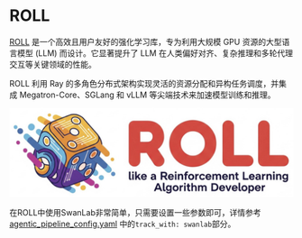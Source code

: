 # ROLL

[ROLL](https://github.com/alibaba/ROLL) 是一个高效且用户友好的强化学习库，专为利用大规模 GPU 资源的大型语言模型 (LLM) 而设计。它显著提升了 LLM 在人类偏好对齐、复杂推理和多轮代理交互等关键领域的性能。

ROLL 利用 Ray 的多角色分布式架构实现灵活的资源分配和异构任务调度，并集成 Megatron-Core、SGLang 和 vLLM 等尖端技术来加速模型训练和推理。

![ROLL](./roll/logo.png)

在ROLL中使用SwanLab非常简单，只需要设置一些参数即可，详情参考 [agentic_pipeline_config.yaml](https://github.com/alibaba/ROLL/blob/main/tests/pipeline/agentic_pipeline_config.yaml) 中的`track_with: swanlab`部分。